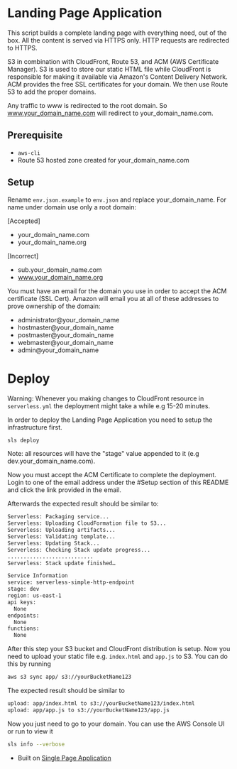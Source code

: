 <!--
title: AWS Landing Page Application example in NodeJS
description: This example demonstrates how to setup a Landing Page Application.
layout: Doc
-->
# Landing Page Application

This script builds a complete landing page with everything need, out of the box. All the content is served via HTTPS only. HTTP requests are redirected to HTTPS.

S3 in combination with CloudFront, Route 53, and ACM (AWS Certificate Manager). S3 is used to store our static HTML file while CloudFront is responsible for making it available via Amazon's Content Delivery Network. ACM provides the free SSL certificates for your domain. We then use Route 53 to add the proper domains.

Any traffic to www is redirected to the root domain. So www.your_domain_name.com will redirect to your_domain_name.com.

## Prerequisite

- `aws-cli`
- Route 53 hosted zone created for your_domain_name.com

## Setup

Rename `env.json.example` to `env.json` and replace your_domain_name. For name under domain use only a root domain:

[Accepted]
- your_domain_name.com
- your_domain_name.org

[Incorrect]
- sub.your_domain_name.com
- www.your_domain_name.org

You must have an email for the domain you use in order to accept the ACM certificate (SSL Cert). Amazon will email you at all of these addresses to prove ownership of the domain:

- administrator@your_domain_name
- hostmaster@your_domain_name
- postmaster@your_domain_name
- webmaster@your_domain_name
- admin@your_domain_name

# Deploy

Warning: Whenever you making changes to CloudFront resource in `serverless.yml` the deployment might take a while e.g 15-20 minutes.

In order to deploy the Landing Page Application you need to setup the infrastructure first.

```bash
sls deploy
```

Note: all resources will have the "stage" value appended to it (e.g dev.your_domain_name.com).

Now you must accept the ACM Certificate to complete the deployment. Login to one of the email address under the #Setup section of this README and click the link provided in the email.

Afterwards the expected result should be similar to:

```bash
Serverless: Packaging service...
Serverless: Uploading CloudFormation file to S3...
Serverless: Uploading artifacts...
Serverless: Validating template...
Serverless: Updating Stack...
Serverless: Checking Stack update progress...
...........................
Serverless: Stack update finished…

Service Information
service: serverless-simple-http-endpoint
stage: dev
region: us-east-1
api keys:
  None
endpoints:
  None
functions:
  None
```

After this step your S3 bucket and CloudFront distribution is setup. Now you need to upload your static file e.g. `index.html` and `app.js` to S3. You can do this by running

```bash
aws s3 sync app/ s3://yourBucketName123
```

The expected result should be similar to

```bash
upload: app/index.html to s3://yourBucketName123/index.html
upload: app/app.js to s3://yourBucketName123/app.js
```

Now you just need to go to your domain. You can use the AWS Console UI or run to view it

```bash
sls info --verbose
```

- Built on <a href="https://github.com/serverless/examples/tree/master/aws-node-single-page-app-via-cloudfront">Single Page Application</a>